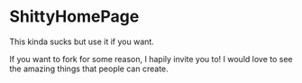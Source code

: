 # ShittyHomePage
This kinda sucks but use it if you want.

If you want to fork for some reason, I hapily invite you to! I would love to see the amazing things that people can create.

